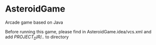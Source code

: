 # AsteroidGame
Arcade game based on Java

Before running this game, 
please find <mapping directory="" vcs="Git" /> 
in AsteroidGame.idea/vcs.xml 
and add $PROJECT_DIR$/.. to directory 
